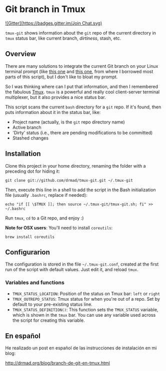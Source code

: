 Git branch in Tmux
==================
[![Gitter](https://badges.gitter.im/Join Chat.svg)](https://gitter.im/drmad/tmux-git?utm_source=badge&utm_medium=badge&utm_campaign=pr-badge&utm_content=badge)

`tmux-git` shows information about the `git` repo of the current directory in 
`tmux` status bar, like current branch, *dirtiness*, stash, etc.

## Overview

There are many solutions to integrate the current Git branch on your Linux terminal
prompt (like [this one][1] and [this one][2], from where I borrowed most parts of
this script), but I don't like to bloat my prompt. 

So I was thinking where can I put that information, and then I remembered the
fabulous [Tmux][3]. `tmux` is a powerful and really cool client-server terminal 
multiplexer, but it also provides a nice status bar. 

This script scans the current `bash` directory for a `git` repo. If it's found, 
then puts information about it in the status bar, like:

* Project name (actually, is the `git` repo directory name)
* Active branch 
* 'Dirty' status (i.e., there are pending modifications to be committed) 
* Stashed changes

## Installation

Clone this project in your home directory, renaming the folder with a preceding
dot for hiding it:

    git clone git://github.com/drmad/tmux-git.git ~/.tmux-git
  
Then, execute this line in a shell to add the script in the Bash initialization 
file (usually `.bashrc`, replace if needed):

    echo "if [[ \$TMUX ]]; then source ~/.tmux-git/tmux-git.sh; fi" >> ~/.bashrc

Run `tmux`, `cd` to a Git repo, and enjoy :)

**Note for OSX users**: You'll need to install `coreutils`:

    brew install coreutils

## Configurarion

The configuration is stored in the file `~/.tmux-git.conf`, created at the first
run of the script with default values. Just edit it, and reload `tmux`.

### Variables and functions

* `TMUX_STATUS_LOCATION`: Position of the status on Tmux bar: `left` or `right`
* `TMUX_OUTREPO_STATUS`: Tmux status for when you're out of a repo. Set by 
  default to your pre-existing status line. 
* `TMUX_STATUS_DEFINITION()`: This function sets the `TMUX_STATUS` variable, which
  is shown in the `tmux` bar. You can use any variable used across the script for
  creating this variable.
  
## En español

He realizado un post en español de las instrucciones de instalación en mi blog:

http://drmad.org/blog/branch-de-git-en-tmux.html

[1]: https://github.com/jimeh/git-aware-prompt
[2]: http://aaroncrane.co.uk/2009/03/git_branch_prompt/
[3]: http://tmux.sourceforge.net/
